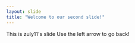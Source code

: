 ```yaml
---
layout: slide
title: "Welcome to our second slide!"
---
```

This is zuly11's slide
Use the left arrow to go back!
